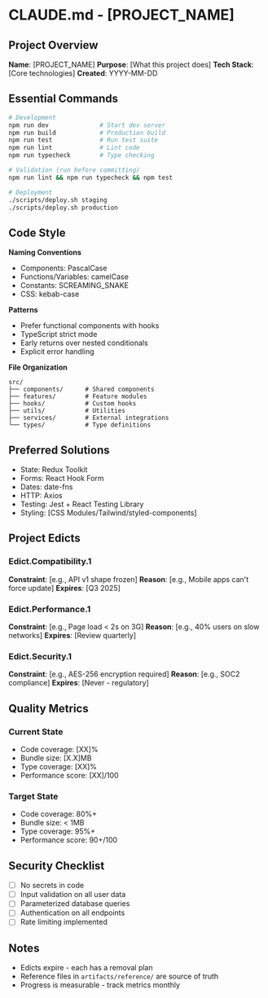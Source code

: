 # CLAUDE.md - [PROJECT_NAME]

## Project Overview
**Name**: [PROJECT_NAME]
**Purpose**: [What this project does]
**Tech Stack**: [Core technologies]
**Created**: YYYY-MM-DD

## Essential Commands

```bash
# Development
npm run dev              # Start dev server
npm run build            # Production build
npm run test             # Run test suite
npm run lint             # Lint code
npm run typecheck        # Type checking

# Validation (run before committing)
npm run lint && npm run typecheck && npm test

# Deployment
./scripts/deploy.sh staging
./scripts/deploy.sh production
```

## Code Style

**Naming Conventions**
- Components: PascalCase
- Functions/Variables: camelCase
- Constants: SCREAMING_SNAKE
- CSS: kebab-case

**Patterns**
- Prefer functional components with hooks
- TypeScript strict mode
- Early returns over nested conditionals
- Explicit error handling

**File Organization**
```
src/
├── components/      # Shared components
├── features/        # Feature modules
├── hooks/           # Custom hooks
├── utils/           # Utilities
├── services/        # External integrations
└── types/           # Type definitions
```

## Preferred Solutions
- State: Redux Toolkit
- Forms: React Hook Form
- Dates: date-fns
- HTTP: Axios
- Testing: Jest + React Testing Library
- Styling: [CSS Modules/Tailwind/styled-components]

## Project Edicts

### Edict.Compatibility.1
**Constraint**: [e.g., API v1 shape frozen]
**Reason**: [e.g., Mobile apps can't force update]
**Expires**: [Q3 2025]

### Edict.Performance.1
**Constraint**: [e.g., Page load < 2s on 3G]
**Reason**: [e.g., 40% users on slow networks]
**Expires**: [Review quarterly]

### Edict.Security.1
**Constraint**: [e.g., AES-256 encryption required]
**Reason**: [e.g., SOC2 compliance]
**Expires**: [Never - regulatory]

## Quality Metrics

### Current State
- Code coverage: [XX]%
- Bundle size: [X.X]MB
- Type coverage: [XX]%
- Performance score: [XX]/100

### Target State
- Code coverage: 80%+
- Bundle size: < 1MB
- Type coverage: 95%+
- Performance score: 90+/100

## Security Checklist
- [ ] No secrets in code
- [ ] Input validation on all user data
- [ ] Parameterized database queries
- [ ] Authentication on all endpoints
- [ ] Rate limiting implemented

## Notes
- Edicts expire - each has a removal plan
- Reference files in `artifacts/reference/` are source of truth
- Progress is measurable - track metrics monthly